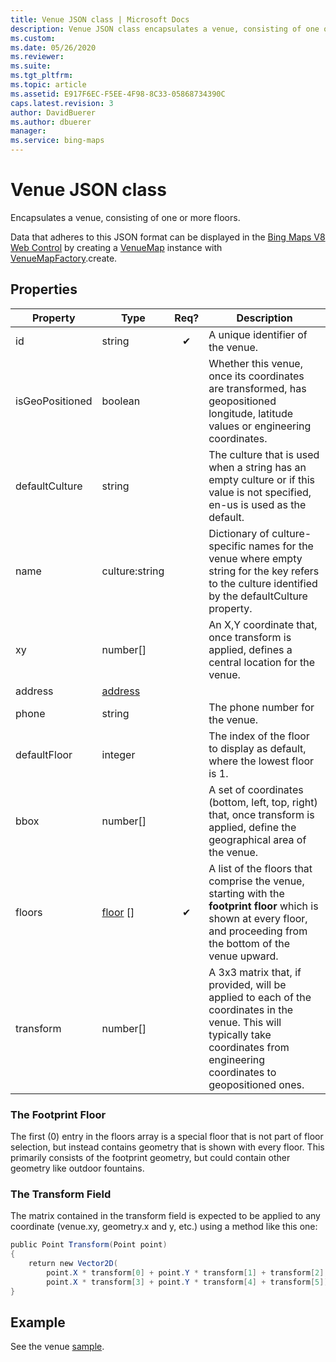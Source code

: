 ```yaml
---
title: Venue JSON class | Microsoft Docs
description: Venue JSON class encapsulates a venue, consisting of one or more floors. Display data in the Bing Maps V8 Web Control by creating a VenueMap instance.
ms.custom: 
ms.date: 05/26/2020
ms.reviewer: 
ms.suite: 
ms.tgt_pltfrm: 
ms.topic: article
ms.assetid: E917F6EC-F5EE-4F98-8C33-05868734390C
caps.latest.revision: 3
author: DavidBuerer
ms.author: dbuerer
manager: 
ms.service: bing-maps
---
```

# Venue JSON class

Encapsulates a venue, consisting of one or more floors.

Data that adheres to this JSON format can be displayed in the [Bing Maps V8 Web Control] by creating a [VenueMap] instance with [VenueMapFactory].create.

## Properties

| Property        | Type           | Req? | Description |
|-----------------|----------------|:------:|-------------|
| id              | string         |  ✔   | A unique identifier of the venue. |
| isGeoPositioned | boolean        |      | Whether this venue, once its coordinates are transformed, has geopositioned longitude, latitude values or engineering coordinates. |
| defaultCulture  | string         |      | The culture that is used when a string has an empty culture or if this value is not specified, en-us is used as the default. |
| name            | culture:string |      | Dictionary of culture-specific names for the venue where empty string for the key refers to the culture identified by the defaultCulture property. |
| xy              | number[]       |      | An X,Y coordinate that, once transform is applied, defines a central location for the venue. |
| address         | [address]      |      | |
| phone           | string         |      | The phone number for the venue. |
| defaultFloor    | integer        |      | The index of the floor to display as default, where the lowest floor is 1. |
| bbox            | number[]       |      | A set of coordinates (bottom, left, top, right) that, once transform is applied, define the geographical area of the venue. |
| floors          | [floor] []     |  ✔   | A list of the floors that comprise the venue, starting with the **footprint floor** which is shown at every floor, and proceeding from the bottom of the venue upward. |
| transform       | number[]       |      | A 3x3 matrix that, if provided, will be applied to each of the coordinates in the venue.  This will typically take coordinates from engineering coordinates to geopositioned ones. |

### The Footprint Floor

The first (0) entry in the floors array is a special floor that is not part of floor selection, but instead contains geometry that is shown with every floor.  This primarily consists of the footprint geometry, but could contain other geometry like outdoor fountains.

### The Transform Field
The matrix contained in the transform field is expected to be applied to any coordinate (venue.xy, geometry.x and y, etc.) using a method like this one:

```csharp
public Point Transform(Point point)
{
    return new Vector2D(
        point.X * transform[0] + point.Y * transform[1] + transform[2],
        point.X * transform[3] + point.Y * transform[4] + transform[5]);
}
```

## Example

See the venue [sample].

[address]: address.md
[floor]: floor.md
[sample]: sample.md
[Bing Maps V8 Web Control]: ../v8-web-control/index.md
[VenueMap]: ../v8-web-control/modules/venue-map-module/venuemap-class.md
[VenueMapFactory]: ../v8-web-control/modules/venue-map-module/venuemapoptions-object.md
